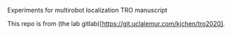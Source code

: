 Experiments for multirobot localization TRO manuscript

This repo is from (the lab gitlab)[https://git.uclalemur.com/kjchen/tro2020].